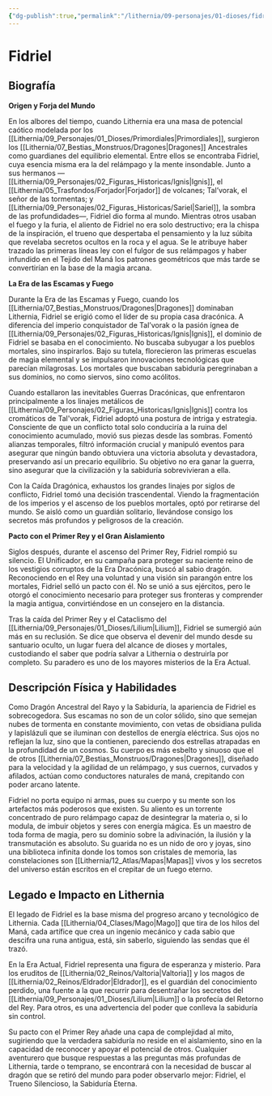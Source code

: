 ```yaml
---
{"dg-publish":true,"permalink":"/lithernia/09-personajes/01-dioses/fidriel/","tags":["dragón","ancestral","magia","sabiduría","rayo","conocimiento","intriga","guardián"]}
---
```


# Fidriel

## Biografía

**Origen y Forja del Mundo**

En los albores del tiempo, cuando Lithernia era una masa de potencial caótico modelada por los [[Lithernia/09_Personajes/01_Dioses/Primordiales\|Primordiales]], surgieron los [[Lithernia/07_Bestias_Monstruos/Dragones\|Dragones]] Ancestrales como guardianes del equilibrio elemental. Entre ellos se encontraba Fidriel, cuya esencia misma era la del relámpago y la mente insondable. Junto a sus hermanos —[[Lithernia/09_Personajes/02_Figuras_Historicas/Ignis\|Ignis]], el [[Lithernia/05_Trasfondos/Forjador\|Forjador]] de volcanes; Tal’vorak, el señor de las tormentas; y [[Lithernia/09_Personajes/02_Figuras_Historicas/Sariel\|Sariel]], la sombra de las profundidades—, Fidriel dio forma al mundo. Mientras otros usaban el fuego y la furia, el aliento de Fidriel no era solo destructivo; era la chispa de la inspiración, el trueno que despertaba el pensamiento y la luz súbita que revelaba secretos ocultos en la roca y el agua. Se le atribuye haber trazado las primeras líneas ley con el fulgor de sus relámpagos y haber infundido en el Tejido del Maná los patrones geométricos que más tarde se convertirían en la base de la magia arcana.

**La Era de las Escamas y Fuego**

Durante la Era de las Escamas y Fuego, cuando los [[Lithernia/07_Bestias_Monstruos/Dragones\|Dragones]] dominaban Lithernia, Fidriel se erigió como el líder de su propia casa dracónica. A diferencia del imperio conquistador de Tal’vorak o la pasión ígnea de [[Lithernia/09_Personajes/02_Figuras_Historicas/Ignis\|Ignis]], el dominio de Fidriel se basaba en el conocimiento. No buscaba subyugar a los pueblos mortales, sino inspirarlos. Bajo su tutela, florecieron las primeras escuelas de magia elemental y se impulsaron innovaciones tecnológicas que parecían milagrosas. Los mortales que buscaban sabiduría peregrinaban a sus dominios, no como siervos, sino como acólitos.

Cuando estallaron las inevitables Guerras Dracónicas, que enfrentaron principalmente a los linajes metálicos de [[Lithernia/09_Personajes/02_Figuras_Historicas/Ignis\|Ignis]] contra los cromáticos de Tal'vorak, Fidriel adoptó una postura de intriga y estrategia. Consciente de que un conflicto total solo conduciría a la ruina del conocimiento acumulado, movió sus piezas desde las sombras. Fomentó alianzas temporales, filtró información crucial y manipuló eventos para asegurar que ningún bando obtuviera una victoria absoluta y devastadora, preservando así un precario equilibrio. Su objetivo no era ganar la guerra, sino asegurar que la civilización y la sabiduría sobrevivieran a ella.

Con la Caída Dragónica, exhaustos los grandes linajes por siglos de conflicto, Fidriel tomó una decisión trascendental. Viendo la fragmentación de los imperios y el ascenso de los pueblos mortales, optó por retirarse del mundo. Se aisló como un guardián solitario, llevándose consigo los secretos más profundos y peligrosos de la creación.

**Pacto con el Primer Rey y el Gran Aislamiento**

Siglos después, durante el ascenso del Primer Rey, Fidriel rompió su silencio. El Unificador, en su campaña para proteger su naciente reino de los vestigios corruptos de la Era Dracónica, buscó al sabio dragón. Reconociendo en el Rey una voluntad y una visión sin parangón entre los mortales, Fidriel selló un pacto con él. No se unió a sus ejércitos, pero le otorgó el conocimiento necesario para proteger sus fronteras y comprender la magia antigua, convirtiéndose en un consejero en la distancia.

Tras la caída del Primer Rey y el Cataclismo del [[Lithernia/09_Personajes/01_Dioses/Lilium\|Lilium]], Fidriel se sumergió aún más en su reclusión. Se dice que observa el devenir del mundo desde su santuario oculto, un lugar fuera del alcance de dioses y mortales, custodiando el saber que podría salvar a Lithernia o destruirla por completo. Su paradero es uno de los mayores misterios de la Era Actual.

## Descripción Física y Habilidades

Como Dragón Ancestral del Rayo y la Sabiduría, la apariencia de Fidriel es sobrecogedora. Sus escamas no son de un color sólido, sino que semejan nubes de tormenta en constante movimiento, con vetas de obsidiana pulida y lapislázuli que se iluminan con destellos de energía eléctrica. Sus ojos no reflejan la luz, sino que la contienen, pareciendo dos estrellas atrapadas en la profundidad de un cosmos. Su cuerpo es más esbelto y sinuoso que el de otros [[Lithernia/07_Bestias_Monstruos/Dragones\|Dragones]], diseñado para la velocidad y la agilidad de un relámpago, y sus cuernos, curvados y afilados, actúan como conductores naturales de maná, crepitando con poder arcano latente.

Fidriel no porta equipo ni armas, pues su cuerpo y su mente son los artefactos más poderosos que existen. Su aliento es un torrente concentrado de puro relámpago capaz de desintegrar la materia o, si lo modula, de imbuir objetos y seres con energía mágica. Es un maestro de toda forma de magia, pero su dominio sobre la adivinación, la ilusión y la transmutación es absoluto. Su guarida no es un nido de oro y joyas, sino una biblioteca infinita donde los tomos son cristales de memoria, las constelaciones son [[Lithernia/12_Atlas/Mapas\|Mapas]] vivos y los secretos del universo están escritos en el crepitar de un fuego eterno.

## Legado e Impacto en Lithernia

El legado de Fidriel es la base misma del progreso arcano y tecnológico de Lithernia. Cada [[Lithernia/04_Clases/Mago\|Mago]] que tira de los hilos del Maná, cada artífice que crea un ingenio mecánico y cada sabio que descifra una runa antigua, está, sin saberlo, siguiendo las sendas que él trazó.

En la Era Actual, Fidriel representa una figura de esperanza y misterio. Para los eruditos de [[Lithernia/02_Reinos/Valtoria\|Valtoria]] y los magos de [[Lithernia/02_Reinos/Eldrador\|Eldrador]], es el guardián del conocimiento perdido, una fuente a la que recurrir para desentrañar los secretos del [[Lithernia/09_Personajes/01_Dioses/Lilium\|Lilium]] o la profecía del Retorno del Rey. Para otros, es una advertencia del poder que conlleva la sabiduría sin control.

Su pacto con el Primer Rey añade una capa de complejidad al mito, sugiriendo que la verdadera sabiduría no reside en el aislamiento, sino en la capacidad de reconocer y apoyar el potencial de otros. Cualquier aventurero que busque respuestas a las preguntas más profundas de Lithernia, tarde o temprano, se encontrará con la necesidad de buscar al dragón que se retiró del mundo para poder observarlo mejor: Fidriel, el Trueno Silencioso, la Sabiduría Eterna.